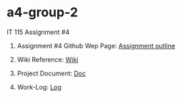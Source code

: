# a4-group-2
IT 115 Assignment #4

1. Assignment #4 Github Wep Page:
  [Assignment outline](https://canvas.seattlecentral.edu/courses/2033854/assignments/21614905?module_item_id=51125466)
  
2. Wiki Reference:
  [Wiki](https://github.com/Dmpietz-Vex/IT115-Wiki-DataSecurity/wiki)
  
3. Project Document:
  [Doc](https://scedu-my.sharepoint.com/:w:/g/personal/denny_youngren_seattlecolleges_edu/EXn0MOsjRXhKkf3kEShQmswBG7bhs7_iE3-JDDScPV9N_g?e=eJOop4)
  
4. Work-Log:
  [Log](https://scedu-my.sharepoint.com/:x:/g/personal/denny_youngren_seattlecolleges_edu/EclfhlsB7u1Llj6QBUUq4lsB662rvYlKWYd3-SwomaH-jg?e=IIXFZR)
